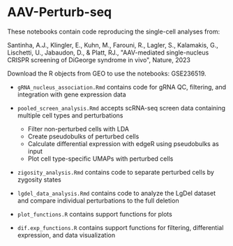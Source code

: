 # AAV-Perturb-seq

These notebooks contain code reproducing the single-cell analyses from:

Santinha, A.J., Klingler, E., Kuhn, M., Farouni, R., Lagler, S., Kalamakis, G., Lischetti, U., Jabaudon, D., & Platt, RJ., "AAV-mediated single-nucleus CRISPR screening of DiGeorge syndrome in vivo", Nature, 2023

Download the R objects from GEO to use the notebooks: GSE236519.

* `gRNA_nucleus_association.Rmd` contains code for gRNA QC, filtering, and integration with gene expression data

* `pooled_screen_analysis.Rmd` accepts scRNA-seq screen data containing multiple cell types and perturbations
  - Filter non-perturbed cells with LDA
  - Create pseudobulks of perturbed cells
  - Calculate differential expression with edgeR using pseudobulks as input
  - Plot cell type-specific UMAPs with perturbed cells
 
* `zigosity_analysis.Rmd` contains code to separate perturbed cells by zygosity states

* `lgdel_data_analysis.Rmd` contains code to analyze the LgDel dataset and compare individual perturbations to the full deletion

* `plot_functions.R` contains support functions for plots

* `dif.exp_functions.R` contains support functions for filtering, differential expression, and data visualization

